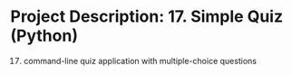 # Project Description: 17. Simple Quiz (Python)

17. command-line quiz application with multiple-choice questions
